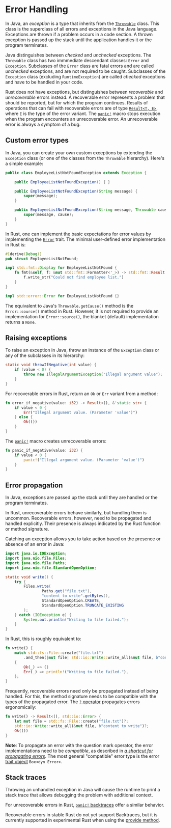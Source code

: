 # Error Handling

In Java, an _exception_ is a type that inherits from the [`Throwable`][jvm-exception-class] class. This class is the superclass of all errors and exceptions in the Java language. Exceptions are thrown if a problem occurs in a code section. A thrown exception is passed up the stack until the application handles it or the program terminates.

Java distinguishes between _checked_ and _unchecked_ exceptions. The `Throwable` class has two immmediate descendant classes: `Error` and `Exception`. Subclasses of the `Error` class are fatal errors and are called _unchecked_ exceptions, and are not required to be caught. Subclasses of the `Exception` class (excluding `RuntimeException`) are called 
_checked_ exceptions and have to be handled in your code.

Rust does not have exceptions, but distinguishes between _recoverable_ and 
_unrecoverable_ errors instead. A recoverable error represents a problem that
should be reported, but for which the program continues. Results of operations
that can fail with recoverable errors are of type [`Result<T, E>`][rust-result],
where `E` is the type of the error variant. The [`panic!`][panic] macro stops
execution when the program encounters an unrecoverable error. An unrecoverable
error is always a symptom of a bug.

## Custom error types

In Java, you can create your own custom exceptions by extending the `Exception` class (or one of the classes from the `Throwable` hierarchy). Here's a simple example:

```java
public class EmployeeListNotFoundException extends Exception {

    public EmployeeListNotFoundException() { }

    public EmployeeListNotFoundException(String message) {
        super(message);
    }

    public EmployeeListNotFoundException(String message, Throwable cause) {
        super(message, cause);
    }
}
```

In Rust, one can implement the basic expectations for error values by
implementing the [`Error`][rust-std-error] trait. The minimal user-defined error
implementation in Rust is:

```rust
#[derive(Debug)]
pub struct EmployeeListNotFound;

impl std::fmt::Display for EmployeeListNotFound {
    fn fmt(&self, f: &mut std::fmt::Formatter<'_>) -> std::fmt::Result {
        f.write_str("Could not find employee list.")
    }
}

impl std::error::Error for EmployeeListNotFound {}
```

The equivalent to Java's `Throwable.getCause()` method is the `Error::source()` method in Rust. However, it is not required to provide an implementation for `Error::source()`, the blanket (default) implementation returns a `None`.

## Raising exceptions

To raise an exception in Java, throw an instance of the `Exception` class or any of the subclasses in its hierarchy:

```java
static void throwIfNegative(int value) {
    if (value < 0) {
        throw new IllegalArgumentException("Illegal argument value");
    }
}
```

For recoverable errors in Rust, return an `Ok` or `Err` variant from a method:

```rust
fn error_if_negative(value: i32) -> Result<(), &'static str> {
    if value < 0 {
        Err("Illegal argument value. (Parameter 'value')")
    } else {
        Ok(())
    }
}
```

The [`panic!`][panic] macro creates unrecoverable errors:

```rust
fn panic_if_negative(value: i32) {
    if value < 0 {
        panic!("Illegal argument value. (Parameter 'value')")
    }
}
```

## Error propagation

In Java, exceptions are passed up the stack until they are handled or the
program terminates.

In Rust, unrecoverable errors behave similarly, but handling
them is uncommon. Recoverable errors, however, need to be propagated and handled explicitly. Their presence is always indicated by the Rust function or method signature.

Catching an exception allows you to take action based on the presence or absence of an
error in Java:

```java
import java.io.IOException;
import java.nio.file.Files;
import java.nio.file.Paths;
import java.nio.file.StandardOpenOption;

static void write() {
    try {
        Files.write(
                Paths.get("file.txt"),
                "content to write".getBytes(),
                StandardOpenOption.CREATE,
                StandardOpenOption.TRUNCATE_EXISTING
        );
    } catch (IOException e) {
        System.out.println("Writing to file failed.");
    }
}
```

In Rust, this is roughly equivalent to:

```rust
fn write() {
    match std::fs::File::create("file.txt")
        .and_then(|mut file| std::io::Write::write_all(&mut file, b"content to write"))
    {
        Ok(_) => {}
        Err(_) => println!("Writing to file failed."),
    };
}
```

Frequently, recoverable errors need only be propagated instead of being handled.
For this, the method signature needs to be compatible with the types of the
propagated error. The [`?` operator][question-mark-operator] propagates errors
ergonomically:

```rust
fn write() -> Result<(), std::io::Error> {
    let mut file = std::fs::File::create("file.txt")?;
    std::io::Write::write_all(&mut file, b"content to write")?;
    Ok(())
}
```

**Note**: To propagate an error with the question mark operator, the error
implementations need to be _compatible_, as described in [_a shortcut for
propagating errors_][propagating-errors-rust-book]. The most general
"compatible" error type is the error [trait object] `Box<dyn Error>`.

## Stack traces

Throwing an unhandled exception in Java will cause the runtime to print a stack
trace that allows debugging the problem with additional context.

For unrecoverable errors in Rust, [`panic!` backtraces][panic-backtrace] offer a
similar behavior.

Recoverable errors in stable Rust do not yet support Backtraces, but it is
currently supported in experimental Rust when using the [provide method].

[jvm-exception-class]: https://docs.oracle.com/en/java/javase/21/docs/api/java.base/java/lang/Throwable.html
[rust-result]: https://doc.rust-lang.org/std/result/enum.Result.html
[panic-backtrace]: https://doc.rust-lang.org/book/ch09-01-unrecoverable-errors-with-panic.html#using-a-panic-backtrace
[rust-std-error]: https://doc.rust-lang.org/std/error/trait.Error.html
[provide method]: https://doc.rust-lang.org/std/error/trait.Error.html#method.provide
[question-mark-operator]: https://doc.rust-lang.org/std/result/index.html#the-question-mark-operator-
[panic]: https://doc.rust-lang.org/std/macro.panic.html
[propagating-errors-rust-book]: https://doc.rust-lang.org/book/ch09-02-recoverable-errors-with-result.html#a-shortcut-for-propagating-errors-the--operator
[trait object]: https://doc.rust-lang.org/reference/types/trait-object.html
